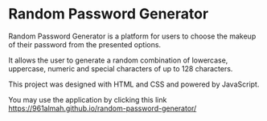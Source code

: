 # Random Password Generator

Random Password Generator is a platform for users to choose the makeup of their password from the presented options.

It allows the user to generate a random combination of lowercase, uppercase, numeric and special characters of up to 128 characters.

This project was designed with HTML and CSS and powered by JavaScript.

You may use the application by clicking this link https://961almah.github.io/random-password-generator/
